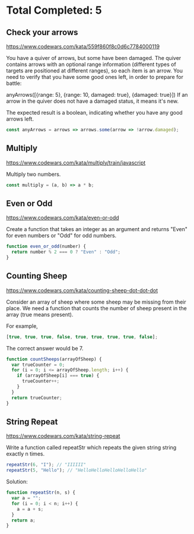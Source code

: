 # Total Completed: 5

## Check your arrows

https://www.codewars.com/kata/559f860f8c0d6c7784000119

You have a quiver of arrows, but some have been damaged. The quiver contains arrows with an optional range information (different types of targets are positioned at different ranges), so each item is an arrow.
You need to verify that you have some good ones left, in order to prepare for battle:

anyArrows([{range: 5}, {range: 10, damaged: true}, {damaged: true}])
If an arrow in the quiver does not have a damaged status, it means it's new.

The expected result is a boolean, indicating whether you have any good arrows left.

```javascript
const anyArrows = arrows => arrows.some(arrow => !arrow.damaged);
```

## Multiply

https://www.codewars.com/kata/multiply/train/javascript

Multiply two numbers.

```javascript
const multiply = (a, b) => a * b;
```

## Even or Odd

https://www.codewars.com/kata/even-or-odd

Create a function that takes an integer as an argument and returns "Even" for even numbers or "Odd" for odd numbers.

```javascript
function even_or_odd(number) {
  return number % 2 === 0 ? "Even" : "Odd";
}
```

## Counting Sheep

https://www.codewars.com/kata/counting-sheep-dot-dot-dot

Consider an array of sheep where some sheep may be missing from their place. We need a function that counts the number of sheep present in the array (true means present).

For example,

```javascript
[true, true, true, false, true, true, true, true, false];
```

The correct answer would be 7.

```javascript
function countSheeps(arrayOfSheep) {
  var trueCounter = 0;
  for (i = 0; i <= arrayOfSheep.length; i++) {
    if (arrayOfSheep[i] === true) {
      trueCounter++;
    }
  }
  return trueCounter;
}
```

## String Repeat

https://www.codewars.com/kata/string-repeat

Write a function called repeatStr which repeats the given string string exactly n times.

```javascript
repeatStr(6, "I"); // "IIIIII"
repeatStr(5, "Hello"); // "HelloHelloHelloHelloHello"
```

Solution:

```javascript
function repeatStr(n, s) {
  var a = "";
  for (i = 0; i < n; i++) {
    a = a + s;
  }
  return a;
}
```

